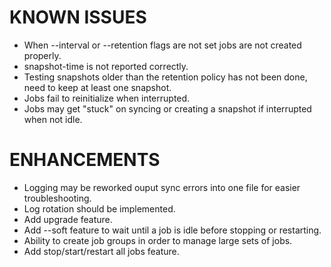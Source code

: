 # KNOWN ISSUES
- When --interval or --retention flags are not set jobs are not created properly.
- snapshot-time is not reported correctly.
- Testing snapshots older than the retention policy has not been done, need to keep at least one snapshot.
- Jobs fail to reinitialize when interrupted.
- Jobs may get "stuck" on syncing or creating a snapshot if interrupted when not idle.

# ENHANCEMENTS
- Logging may be reworked ouput sync errors into one file for easier troubleshooting. 
- Log rotation should be implemented.
- Add upgrade feature.
- Add --soft feature to wait until a job is idle before stopping or restarting.
- Ability to create job groups in order to manage large sets of jobs.
- Add stop/start/restart all jobs feature.
